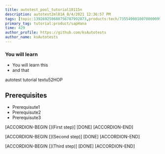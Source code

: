 ```yaml
---
title: autotest_pool_tutorial10115n
description: autotest2ml81A_8/4/2021 12:36:57 PM
tags: [topic:139269250608756787992873,products:tech/73554900100700000996,tutorial:experience/advanced]
primary_tag: tutorial:product/sapHana
time: 429
author_profile: https://github.com/ksAutotests
author_name: ksAutotests
---
```

### You will learn
- You will learn this
- and that

autotest tutorial textu52HOP

## Prerequisites
- Prerequisute1
- Prerequisute2
- Prerequisute3

[ACCORDION-BEGIN [](First step)]
[DONE]
[ACCORDION-END]

[ACCORDION-BEGIN [](Second step)]
[DONE]
[ACCORDION-END]

[ACCORDION-BEGIN [](Third step)]
[DONE]
[ACCORDION-END]

